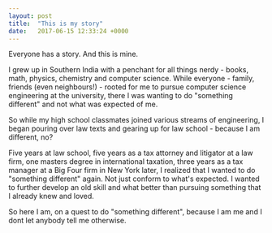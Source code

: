 ```yaml
---
layout: post
title:  "This is my story"
date:   2017-06-15 12:33:24 +0000
---
```



Everyone has a story. And this is mine.

I grew up in Southern India with a penchant for all things nerdy - books, math, physics, chemistry and computer science. While everyone - family, friends (even neighbours!) - rooted for me to pursue computer science engineering at the university, there I was wanting to do "something different" and not what was expected of me. 

So while my high school classmates joined various streams of engineering, I began pouring over law texts and gearing up for law school - because I am different, no?

Five years at law school, five years as a tax attorney and litigator at a law firm, one masters degree in international taxation, three years as a tax manager at a Big Four firm in New York later, I realized that I wanted to do "something different" again. Not just conform to what's expected. I wanted to further develop an old skill and what better than pursuing something that I already knew and loved. 

So here I am, on a quest to do "something different",  because I am me and I dont let anybody tell me otherwise. 
